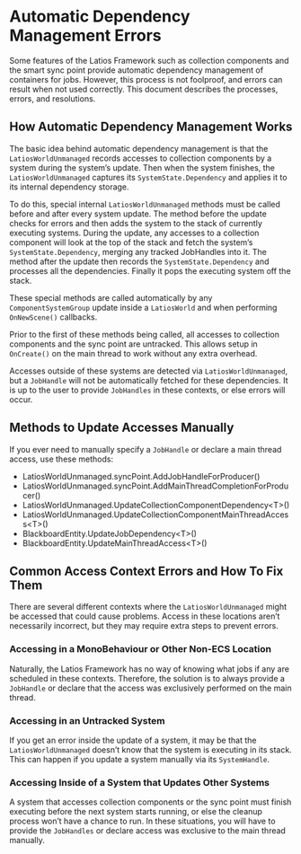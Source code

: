 # Automatic Dependency Management Errors

Some features of the Latios Framework such as collection components and the
smart sync point provide automatic dependency management of containers for jobs.
However, this process is not foolproof, and errors can result when not used
correctly. This document describes the processes, errors, and resolutions.

## How Automatic Dependency Management Works

The basic idea behind automatic dependency management is that the
`LatiosWorldUnmanaged` records accesses to collection components by a system
during the system’s update. Then when the system finishes, the
`LatiosWorldUnmanaged` captures its `SystemState.Dependency` and applies it to
its internal dependency storage.

To do this, special internal `LatiosWorldUnmanaged` methods must be called
before and after every system update. The method before the update checks for
errors and then adds the system to the stack of currently executing systems.
During the update, any accesses to a collection component will look at the top
of the stack and fetch the system’s `SystemState.Dependency`, merging any
tracked JobHandles into it. The method after the update then records the
`SystemState.Dependency` and processes all the dependencies. Finally it pops the
executing system off the stack.

These special methods are called automatically by any `ComponentSystemGroup`
update inside a `LatiosWorld` and when performing `OnNewScene()` callbacks.

Prior to the first of these methods being called, all accesses to collection
components and the sync point are untracked. This allows setup in `OnCreate()`
on the main thread to work without any extra overhead.

Accesses outside of these systems are detected via `LatiosWorldUnmanaged`, but a
`JobHandle` will not be automatically fetched for these dependencies. It is up
to the user to provide `JobHandles` in these contexts, or else errors will
occur.

## Methods to Update Accesses Manually

If you ever need to manually specify a `JobHandle` or declare a main thread
access, use these methods:

-   LatiosWorldUnmanaged.syncPoint.AddJobHandleForProducer()
-   LatiosWorldUnmanaged.syncPoint.AddMainThreadCompletionForProducer()
-   LatiosWorldUnmanaged.UpdateCollectionComponentDependency\<T\>()
-   LatiosWorldUnmanaged.UpdateCollectionComponentMainThreadAccess\<T\>()
-   BlackboardEntity.UpdateJobDependency\<T\>()
-   BlackboardEntity.UpdateMainThreadAccess\<T\>()

## Common Access Context Errors and How To Fix Them

There are several different contexts where the `LatiosWorldUnmanaged` might be
accessed that could cause problems. Access in these locations aren’t necessarily
incorrect, but they may require extra steps to prevent errors.

### Accessing in a MonoBehaviour or Other Non-ECS Location

Naturally, the Latios Framework has no way of knowing what jobs if any are
scheduled in these contexts. Therefore, the solution is to always provide a
`JobHandle` or declare that the access was exclusively performed on the main
thread.

### Accessing in an Untracked System

If you get an error inside the update of a system, it may be that the
`LatiosWorldUnmanaged` doesn’t know that the system is executing in its stack.
This can happen if you update a system manually via its `SystemHandle`.

### Accessing Inside of a System that Updates Other Systems

A system that accesses collection components or the sync point must finish
executing before the next system starts running, or else the cleanup process
won’t have a chance to run. In these situations, you will have to provide the
`JobHandles` or declare access was exclusive to the main thread manually.
